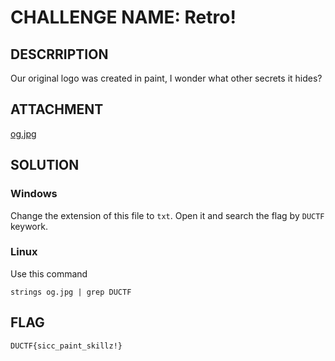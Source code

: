 # CHALLENGE NAME: Retro!

## DESCRRIPTION

Our original logo was created in paint, I wonder what other secrets it hides?

## ATTACHMENT

[og.jpg](https://play.duc.tf/files/183b8ec326686ccbe5436ed796014c76/og.jpg?token=eyJ1c2VyX2lkIjoyNDM3LCJ0ZWFtX2lkIjoxNDA4LCJmaWxlX2lkIjo2OH0.YVH9nQ.HZ68uL1DgaJGH4k1Ko89iZf3l_I)

## SOLUTION

### Windows

Change the extension of this file to `txt`. Open it and search the flag by `DUCTF` keywork.

### Linux

Use this command

```
strings og.jpg | grep DUCTF
```

## FLAG

`DUCTF{sicc_paint_skillz!}`
